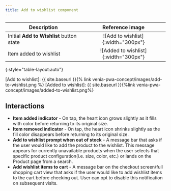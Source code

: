 ```yaml
---
title: Add to wishlist component
---
```


| Description                              | Reference image                      |
| ---------------------------------------- | :----------------------------------: |
| Initial **Add to Wishlist** button state | ![Add to wishlist]{:width="300px"}   |
| Item added to wishlist                   | ![Added to wishlist]{:width="300px"} |
{:style="table-layout:auto"}

[Add to wishlist]: {{ site.baseurl }}{% link venia-pwa-concept/images/add-to-wishlist.png %}
[Added to wishlist]: {{ site.baseurl }}{%link venia-pwa-concept/images/added-to-wishlist.png%}

## Interactions

* **Item added indicator** - On tap, the heart icon grows slightly as it fills with color before returning to its original size.
* **Item removed indicator** - On tap, the heart icon shrinks slightly as the fill color disappears before returning to its original size.
* **Add to wishlist prompt when out of stock** - A message bar that asks if the user would like to add the product to the wishlist.
  This message appears for currently unavailable products when the user selects that specific product configuration(i.e. size, color, etc.) or lands on the Product page from a search.
* **Add wishlist items to cart** - A message bar on the checkout screen/full shopping cart view that asks if the user would like to add wishlist items to the cart before checking out.
  User can opt to disable this notification on subsequent visits.

